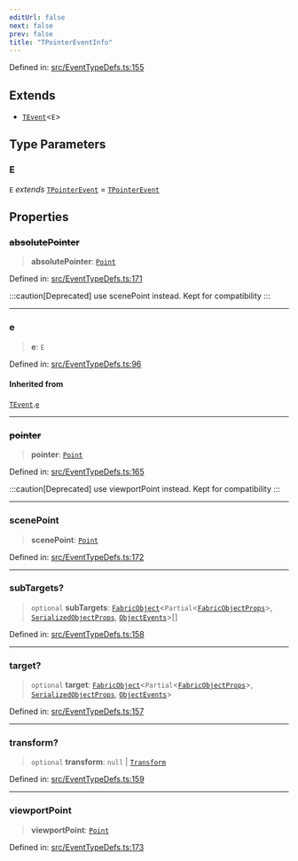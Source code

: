 ```yaml
---
editUrl: false
next: false
prev: false
title: "TPointerEventInfo"
---
```


Defined in: [src/EventTypeDefs.ts:155](https://github.com/fabricjs/fabric.js/blob/e114448a1bce9b68a3e1bba337bc0c83a35c1aa5/src/EventTypeDefs.ts#L155)

## Extends

- [`TEvent`](/api/interfaces/tevent/)\<`E`\>

## Type Parameters

### E

`E` *extends* [`TPointerEvent`](/api/type-aliases/tpointerevent/) = [`TPointerEvent`](/api/type-aliases/tpointerevent/)

## Properties

### ~~absolutePointer~~

> **absolutePointer**: [`Point`](/api/classes/point/)

Defined in: [src/EventTypeDefs.ts:171](https://github.com/fabricjs/fabric.js/blob/e114448a1bce9b68a3e1bba337bc0c83a35c1aa5/src/EventTypeDefs.ts#L171)

:::caution[Deprecated]
use scenePoint instead.
Kept for compatibility
:::

***

### e

> **e**: `E`

Defined in: [src/EventTypeDefs.ts:96](https://github.com/fabricjs/fabric.js/blob/e114448a1bce9b68a3e1bba337bc0c83a35c1aa5/src/EventTypeDefs.ts#L96)

#### Inherited from

[`TEvent`](/api/interfaces/tevent/).[`e`](/api/interfaces/tevent/#e-1)

***

### ~~pointer~~

> **pointer**: [`Point`](/api/classes/point/)

Defined in: [src/EventTypeDefs.ts:165](https://github.com/fabricjs/fabric.js/blob/e114448a1bce9b68a3e1bba337bc0c83a35c1aa5/src/EventTypeDefs.ts#L165)

:::caution[Deprecated]
use viewportPoint instead.
Kept for compatibility
:::

***

### scenePoint

> **scenePoint**: [`Point`](/api/classes/point/)

Defined in: [src/EventTypeDefs.ts:172](https://github.com/fabricjs/fabric.js/blob/e114448a1bce9b68a3e1bba337bc0c83a35c1aa5/src/EventTypeDefs.ts#L172)

***

### subTargets?

> `optional` **subTargets**: [`FabricObject`](/api/classes/fabricobject/)\<`Partial`\<[`FabricObjectProps`](/api/interfaces/fabricobjectprops/)\>, [`SerializedObjectProps`](/api/interfaces/serializedobjectprops/), [`ObjectEvents`](/api/interfaces/objectevents/)\>[]

Defined in: [src/EventTypeDefs.ts:158](https://github.com/fabricjs/fabric.js/blob/e114448a1bce9b68a3e1bba337bc0c83a35c1aa5/src/EventTypeDefs.ts#L158)

***

### target?

> `optional` **target**: [`FabricObject`](/api/classes/fabricobject/)\<`Partial`\<[`FabricObjectProps`](/api/interfaces/fabricobjectprops/)\>, [`SerializedObjectProps`](/api/interfaces/serializedobjectprops/), [`ObjectEvents`](/api/interfaces/objectevents/)\>

Defined in: [src/EventTypeDefs.ts:157](https://github.com/fabricjs/fabric.js/blob/e114448a1bce9b68a3e1bba337bc0c83a35c1aa5/src/EventTypeDefs.ts#L157)

***

### transform?

> `optional` **transform**: `null` \| [`Transform`](/api/type-aliases/transform/)

Defined in: [src/EventTypeDefs.ts:159](https://github.com/fabricjs/fabric.js/blob/e114448a1bce9b68a3e1bba337bc0c83a35c1aa5/src/EventTypeDefs.ts#L159)

***

### viewportPoint

> **viewportPoint**: [`Point`](/api/classes/point/)

Defined in: [src/EventTypeDefs.ts:173](https://github.com/fabricjs/fabric.js/blob/e114448a1bce9b68a3e1bba337bc0c83a35c1aa5/src/EventTypeDefs.ts#L173)
